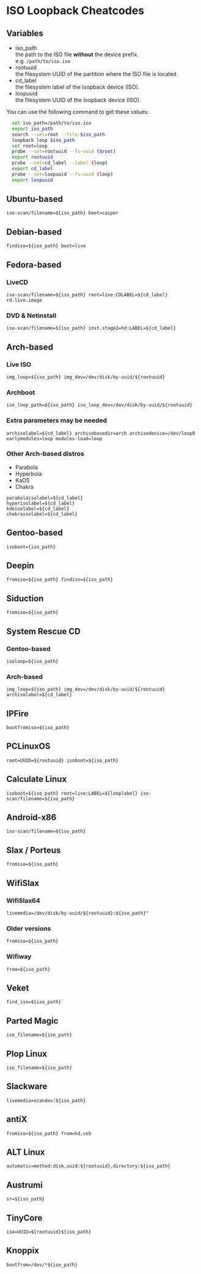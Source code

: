 # ISO Loopback Cheatcodes

## Variables
- iso_path  
  the path to the ISO file **without** the device prefix.  
  e.g. `/path/to/iso.iso`
- rootuuid  
  the filesystem UUID of the partition where the ISO file is located.  
- cd_label  
  the filesystem label of the loopback device (ISO).  
- loopuuid  
  the filesystem UUID of the loopback device (ISO).  

You can use the following command to get these values:  
```bash
  set iso_path=/path/to/iso.iso
  export iso_path
  search --set=root --file $iso_path
  loopback loop $iso_path
  set root=loop
  probe --set=rootuuid --fs-uuid ($root)
  export rootuuid
  probe --set=cd_label --label (loop)
  export cd_label
  probe --set=loopuuid --fs-uuid (loop)
  export loopuuid
```

## Ubuntu-based
```
iso-scan/filename=${iso_path} boot=casper
```

## Debian-based
```
findiso=${iso_path} boot=live
```

## Fedora-based
### LiveCD
```
iso-scan/filename=${iso_path} root=live:CDLABEL=${cd_label} rd.live.image
```
### DVD & Netinstall
```
iso-scan/filename=${iso_path} inst.stage2=hd:LABEL=${cd_label}
```

## Arch-based
### Live ISO
```
img_loop=${iso_path} img_dev=/dev/disk/by-uuid/${rootuuid}
```

### Archboot
```
iso_loop_path=${iso_path} iso_loop_dev=/dev/disk/by-uuid/${rootuuid}
```

### Extra parameters may be needed
```
archisolabel=${cd_label} archisobasedir=arch archisodevice=/dev/loop0 earlymodules=loop modules-load=loop
```

### Other Arch-based distros
- Parabola
- Hyperbola
- KaOS
- Chakra
```
parabolaisolabel=${cd_label}
hyperisolabel=${cd_label}
kdeisolabel=${cd_label}
chakraisolabel=${cd_label}
```

## Gentoo-based
```
isoboot={iso_path}
```

## Deepin
```
fromiso=${iso_path} findiso=${iso_path}
```

## Siduction
```
fromiso=${iso_path}
```

## System Rescue CD
### Gentoo-based
```
isoloop=${iso_path}
```

### Arch-based
```
img_loop=${iso_path} img_dev=/dev/disk/by-uuid/${rootuuid} archisolabel=${cd_label}
```

## IPFire
```
bootfromiso=${iso_path}
```

## PCLinuxOS
```
root=UUID=${rootuuid} isoboot=${iso_path}
```

## Calculate Linux
```
isoboot=${iso_path} root=live:LABEL=${looplabel} iso-scan/filename=${iso_path}
```

## Android-x86
```
iso-scan/filename=${iso_path}
```

## Slax / Porteus
```
fromiso=${iso_path}
```

## WifiSlax
### WifiSlax64
```
livemedia=/dev/disk/by-uuid/${rootuuid}:${iso_path}"
```

### Older versions
```
fromiso=${iso_path}
```

### Wifiway
```
from=${iso_path}
```

## Veket
```
find_iso=${iso_path}
```

## Parted Magic
```
iso_filename=${iso_path}
```

## Plop Linux
```
iso_filename=${iso_path}
```

## Slackware
```
livemedia=scandev:${iso_path}
```

## antiX
```
fromiso=${iso_path} from=hd,usb
```

## ALT Linux
```
automatic=method:disk,uuid:${rootuuid},directory:${iso_path}
```

## Austrumi
```
sr=${iso_path}
```

## TinyCore
```
iso=UUID=${rootuuid}${iso_path}
```

## Knoppix
```
bootfrom=/dev/*${iso_path}
```
